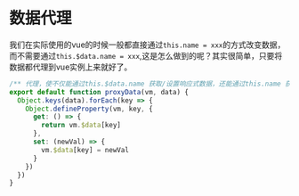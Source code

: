# 数据代理

我们在实际使用的vue的时候一般都直接通过`this.name = xxx`的方式改变数据，而不需要通过`this.$data.name = xxx`,这是怎么做到的呢？其实很简单，只要将数据都代理到vue实例上来就好了。

``` js
/** 代理，使不仅能通过this.$data.name 获取/设置响应式数据，还能通过this.name 获取/设置数据 */
export default function proxyData(vm, data) {
  Object.keys(data).forEach(key => {
    Object.defineProperty(vm, key, {
      get: () => {
        return vm.$data[key]
      },
      set: (newVal) => {
        vm.$data[key] = newVal
      }
    })
  })
}
```